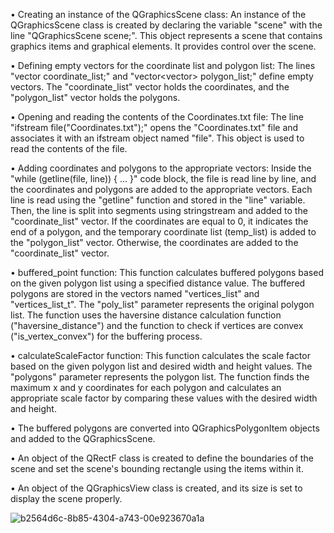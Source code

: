 
• Creating an instance of the QGraphicsScene class: An instance of the QGraphicsScene class is created by declaring the variable "scene" with the line 
  "QGraphicsScene scene;". This object represents a scene that contains graphics items and graphical elements. It provides control over the scene.

• Defining empty vectors for the coordinate list and polygon list: The lines "vector<Point> coordinate_list;" and "vector<vector<Point>> polygon_list;" define 
  empty vectors. The "coordinate_list" vector holds the coordinates, and the "polygon_list" vector holds the polygons.

• Opening and reading the contents of the Coordinates.txt file: The line "ifstream file("Coordinates.txt");" opens the "Coordinates.txt" file and associates it 
  with an ifstream object named "file". This object is used to read the contents of the file.

• Adding coordinates and polygons to the appropriate vectors: Inside the "while (getline(file, line)) { ... }" code block, the file is read line by line, and the 
  coordinates and polygons are added to the appropriate vectors. Each line is read using the "getline" function and stored in the "line" variable. Then, the line 
  is split into segments using stringstream and added to the "coordinate_list" vector. If the coordinates are equal to 0, it indicates the end of a polygon, and 
  the temporary coordinate list (temp_list) is added to the "polygon_list" vector. Otherwise, the coordinates are added to the "coordinate_list" vector.

• buffered_point function: This function calculates buffered polygons based on the given polygon list using a specified distance value. The buffered polygons are 
  stored in the vectors named "vertices_list" and "vertices_list_t". The "poly_list" parameter represents the original polygon list. The function uses the 
  haversine distance calculation function ("haversine_distance") and the function to check if vertices are convex ("is_vertex_convex") for the buffering process.

• calculateScaleFactor function: This function calculates the scale factor based on the given polygon list and desired width and height values. The "polygons" 
  parameter represents the polygon list. The function finds the maximum x and y coordinates for each polygon and calculates an appropriate scale factor by 
  comparing these values with the desired width and height.

• The buffered polygons are converted into QGraphicsPolygonItem objects and added to the QGraphicsScene.

• An object of the QRectF class is created to define the boundaries of the scene and set the scene's bounding rectangle using the items within it.

• An object of the QGraphicsView class is created, and its size is set to display the scene properly.

![b2564d6c-8b85-4304-a743-00e923670a1a](https://github.com/gurbuzkaanakkaya/Polygon-Buffering-Algorithm/assets/103320421/4ec3f70f-4575-44c7-8269-a0eea8b39057)

